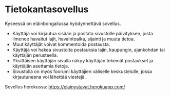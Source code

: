 # Tietokantasovellus
Kyseessä on eläinbongailussa hyödynnettävä sovellus. 
- Käyttäjä voi kirjautua sisään ja postata sivustolle päivityksen, josta ilmenee havaitut lajit, havaintoaika, sijainti ja muuta tietoa. 
- Muut käyttäjät voivat kommentoida postausta. 
- Käyttäjä voi hakea sivustolta postauksia lajin, kaupungin, ajankohdan tai käyttäjän perusteella. 
- Yksittäisen käyttäjän sivulla näkyy käyttäjän tekemät postaukset ja käyttäjän asettamia tietoja.
- Sivustolla on myös foorumi käyttäjien väliselle keskustelulle, jossa kirjautuneena voi lähettää viestejä.

Sovellus herokussa:
https://elainystavat.herokuapp.com/

